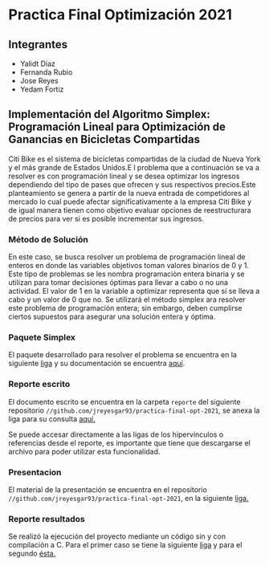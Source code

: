 # Practica Final Optimización 2021

## Integrantes

*  Yalidt Diaz
*  Fernanda Rubio
*  Jose Reyes
*  Yedam Fortiz

## Implementación del Algoritmo Simplex: Programación Lineal para Optimización de Ganancias en Bicicletas Compartidas

Citi Bike es el sistema de bicicletas compartidas de la ciudad de Nueva York y el más grande de Estados Unidos.E l problema que a continuación se va a resolver es con programación lineal  y se desea optimizar los ingresos dependiendo del tipo de pases que ofrecen y sus respectivos precios.Este planteamiento se genera a partir de la nueva entrada de competidores al mercado lo cual puede afectar significativamente a la empresa Citi Bike y de igual manera tienen como objetivo evaluar opciones de reestructurara de precios para ver si es posible incrementar sus ingresos.

### Método de Solución

En este caso, se busca resolver un problema de programación lineal de enteros en donde las variables objetivos toman valores binarios de 0 y 1. Este tipo de problemas se les nombra programaciòn entera binaria y se utilizan para tomar decisiones óptimas para llevar a cabo o no una actividad. El valor de 1 en la variable a optimizar representa que sí se lleva a cabo y un valor de 0 que no.
Se utilizará el método simplex ara resolver este problema de programación entera; sin embargo, deben cumplirse ciertos supuestos para asegurar una solución entera y óptima.

### Paquete Simplex

El paquete desarrollado para resolver el problema se encuentra en la siguiente [liga](https://github.com/optimizacion-2-2021-1-gh-classroom/practica-1-segunda-parte-yefovar) y su documentación se encuentra [aquí](https://optimizacion-2-2021-1-gh-classroom.github.io/practica-1-segunda-parte-yefovar/index.html#).

### Reporte escrito

El documento escrito se encuentra en la carpeta `reporte` del siguiente repositorio `//github.com/jreyesgar93/practica-final-opt-2021`, se anexa la liga para su consulta [aquí.](https://github.com/jreyesgar93/practica-final-opt-2021/blob/main/reporte/reporte_final_equipo_3.pdf)

Se puede accesar directamente a las ligas de los hipervínculos o referencias desde el reporte, es importante que tiene que descargarse el archivo para poder utilizar esta funcionalidad.

### Presentacion

El material de la presentación se encuentra en el repositorio `//github.com/jreyesgar93/practica-final-opt-2021`, en la siguiente [liga.](https://github.com/jreyesgar93/practica-final-opt-2021/blob/main/reporte/Optimizacion_simplex_citi_bike.pdf)

### Reporte resultados

Se realizó la ejecución del proyecto mediante un código sin y con compilación a C. Para el primer caso se tiene la siguiente [liga](https://github.com/jreyesgar93/practica-final-opt-2021/blob/main/notebooks/practica_final.ipynb) y para el segundo [ésta.](https://github.com/jreyesgar93/practica-final-opt-2021/blob/main/notebooks/practica_final_simplexc.ipynb)
